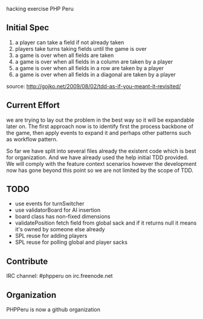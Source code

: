 hacking exercise PHP Peru

Initial Spec
------------

1. a player can take a field if not already taken
2. players take turns taking fields until the game is over
3. a game is over when all fields are taken
4. a game is over when all fields in a column are taken by a player
5. a game is over when all fields in a row are taken by a player
6. a game is over when all fields in a diagonal are taken by a player

source: http://gojko.net/2009/08/02/tdd-as-if-you-meant-it-revisited/

Current Effort
--------------
we are trying to lay out the problem in the best way so it will be
expandable later on. The first approach now is to identify first the
process backbone of the game, then apply events to expand it and
perhaps other patterns such as workflow pattern.

So far we have split into several files already the existent code
which is best for organization. And we have already used the help
initial TDD provided. We will comply with the feature context
scenarios however the development now has gone beyond this point
so we are not limited by the scope of TDD.

TODO
----

* use events for turnSwitcher
* use validatorBoard for AI insertion
* board class has non-fixed dimensions
* validatePosition
    fetch field from global sack and if it returns null it means it's owned by someone else already
* SPL reuse for adding players
* SPL reuse for polling global and player sacks

Contribute
----------

IRC channel: #phpperu on irc.freenode.net

Organization
------------

PHPPeru is now a github organization

